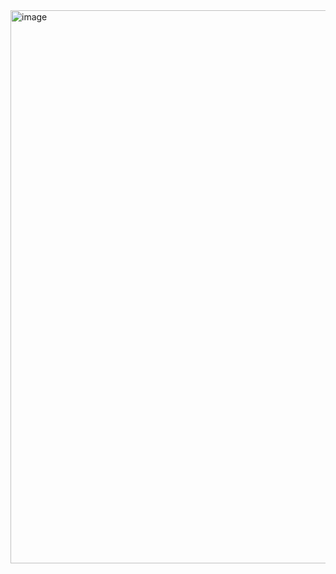 <img width="1919" height="885" alt="image" src="https://github.com/user-attachments/assets/723fdeb5-8f9a-4dc8-bdc3-3c919f69c1cf" />
